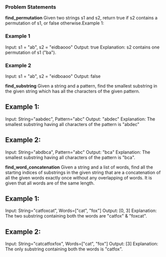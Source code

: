 ### Problem Statements

**find_permutation**
Given two strings s1 and s2, return true if s2 contains a permutation of s1, or false otherwise.Example 1:

### Example 1

Input: s1 = "ab", s2 = "eidbaooo"
Output: true
Explanation: s2 contains one permutation of s1 ("ba").

### Example 2

Input: s1 = "ab", s2 = "eidboaoo"
Output: false

**find_substring**
Given a string and a pattern, find the smallest substring in the given string which has all the characters of the given pattern.

## Example 1:

Input: String="aabdec", Pattern="abc"
Output: "abdec"
Explanation: The smallest substring having all characters of the pattern is "abdec"

## Example 2:

Input: String="abdbca", Pattern="abc"
Output: "bca"
Explanation: The smallest substring having all characters of the pattern is "bca".

**find_word_concatenation**
Given a string and a list of words, find all the starting indices of substrings in the given string that are a concatenation of all the given words exactly once without any overlapping of words. It is given that all words are of the same length.

## Example 1:

Input: String="catfoxcat", Words=["cat", "fox"]
Output: [0, 3]
Explanation: The two substring containing both the words are "catfox" & "foxcat".

## Example 2:

Input: String="catcatfoxfox", Words=["cat", "fox"]
Output: [3]
Explanation: The only substring containing both the words is "catfox".
